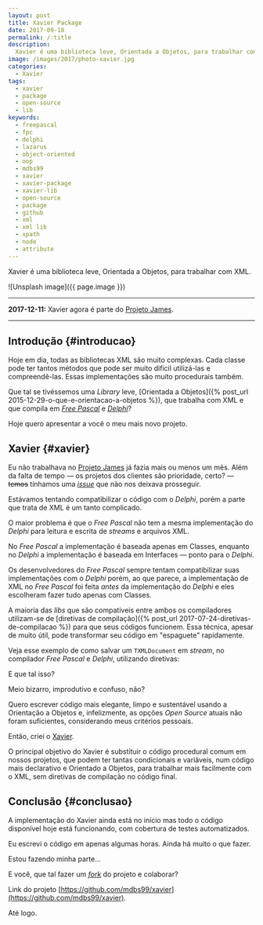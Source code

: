 ```yaml
---
layout: post
title: Xavier Package
date: 2017-09-18
permalink: /:title
description:
  Xavier é uma biblioteca leve, Orientada a Objetos, para trabalhar com XML.
image: /images/2017/photo-xavier.jpg
categories:
  - Xavier
tags:
  - xavier
  - package
  - open-source
  - lib
keywords:
  - freepascal
  - fpc
  - delphi
  - lazarus
  - object-oriented
  - oop
  - mdbs99
  - xavier
  - xavier-package
  - xavier-lib
  - open-source
  - package
  - github
  - xml
  - xml lib
  - xpath
  - node
  - attribute
---
```


Xavier é uma biblioteca leve, Orientada a Objetos, para trabalhar com XML.

<!--more-->

![Unsplash image]({{ page.image }}) 

---

**2017-12-11:** Xavier agora é parte do [Projeto James](https://github.com/mdbs99/james).

---

## Introdução {#introducao}

Hoje em dia, todas as bibliotecas XML são muito complexas. Cada classe pode ter tantos métodos que pode ser muito difícil utilizá-las e compreendê-las. Essas implementações são muito procedurais também.

Que tal se tivéssemos uma *Library* leve, [Orientada a Objetos]({% post_url 2015-12-29-o-que-e-orientacao-a-objetos %}), que trabalha com XML e que compila em [*Free Pascal*](https://freepascal.org/) e [*Delphi*](https://www.embarcadero.com/products/delphi)?

Hoje quero apresentar a você o meu mais novo projeto.

## Xavier {#xavier}

Eu não trabalhava no [Projeto James](https://github.com/mdbs99/james) já fazia mais ou menos um mês. Além da falta de tempo — os projetos dos clientes são prioridade, certo? — <del>temos</del> tínhamos uma [*issue*](https://github.com/mdbs99/james/issues/65) que não nos deixava prosseguir.

Estávamos tentando compatibilizar o código com o *Delphi*, porém a parte que trata de XML é um tanto complicado.

O maior problema é que o *Free Pascal* não tem a mesma implementação do *Delphi* para leitura e escrita de *streams* e arquivos XML.

No *Free Pascal* a implementação é baseada apenas em Classes, enquanto no *Delphi* a implementação é baseada em Interfaces — ponto para o *Delphi*.

Os desenvolvedores do *Free Pascal* sempre tentam compatibilizar suas implementações com o *Delphi* porém, ao que parece, a implementação de XML no *Free Pascal* foi feita *antes* da implementação do *Delphi* e eles escolheram fazer tudo apenas com Classes.

A maioria das *libs* que são compativeis entre ambos os compiladores utilizam-se de [diretivas de compilação]({% post_url 2017-07-24-diretivas-de-compilacao %}) para que seus códigos funcionem. Essa técnica, apesar de muito útil, pode transformar seu código em "espaguete" rapidamente.

Veja esse exemplo de como salvar um `TXMLDocument` em *stream*, no compilador *Free Pascal* e *Delphi*, utilizando diretivas:

<script src="https://gist.github.com/mdbs99/c630eb809a9d030917af1efcd7e453d6.js"></script>

E que tal isso?

<script src="https://gist.github.com/mdbs99/96e6f11f9a2184e4e9e932202751b9d0.js"></script>

Meio bizarro, improdutivo e confuso, não?

Quero escrever código mais elegante, limpo e sustentável usando a Orientação a Objetos e, infelizmente, as opções *Open Source* atuais não foram suficientes, considerando meus critérios pessoais.

Então, criei o [Xavier](https://github.com/mdbs99/xavier).

O principal objetivo do Xavier é substituir o código procedural comum em nossos projetos, que podem ter tantas condicionais e variáveis, num código mais declarativo e Orientado a Objetos, para trabalhar mais facilmente com o XML, sem diretivas de compilação no código final.

## Conclusão {#conclusao}

A implementação do Xavier ainda está no início mas todo o código disponível hoje está funcionando, com cobertura de testes automatizados.

Eu escrevi o código em apenas algumas horas. Ainda há muito o que fazer.

Estou fazendo minha parte...

E você, que tal fazer um [*fork*](https://github.com/mdbs99/xavier#fork-destination-box) do projeto e colaborar?

Link do projeto [https://github.com/mdbs99/xavier](https://github.com/mdbs99/xavier).

Até logo.